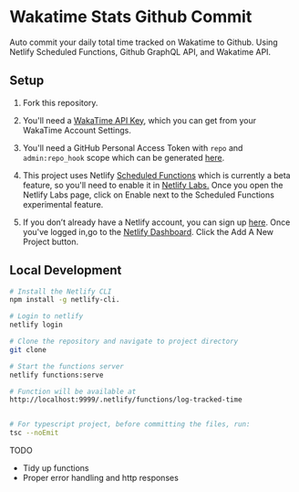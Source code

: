 # Wakatime Stats Github Commit

Auto commit your daily total time tracked on Wakatime to Github. Using Netlify Scheduled Functions, Github GraphQL API, and Wakatime API.

## Setup

1. Fork this repository.

2. You'll need a [WakaTime API Key](https://wakatime.com/settings/api-key), which you can get from your WakaTime Account Settings.

3. You'll need a GitHub Personal Access Token with `repo` and `admin:repo_hook` scope which can be generated [here](https://github.com/settings/tokens).

4. This project uses Netlify [Scheduled Functions](https://ntl.fyi/sched-func) which is currently a beta feature, so you'll need to enable it in [Netlify Labs.](https://app.netlify.com/user/labs) Once you open the Netlify Labs page, click on Enable next to the Scheduled Functions experimental feature.

5. If you don’t already have a Netlify account, you can sign up [here](https://app.netlify.com/signup). Once you've logged in,go to the [Netlify Dashboard](https://app.netlify.com). Click the Add A New Project button.

## Local Development

```bash
# Install the Netlify CLI
npm install -g netlify-cli.

# Login to netlify
netlify login

# Clone the repository and navigate to project directory
git clone

# Start the functions server
netlify functions:serve

# Function will be available at
http://localhost:9999/.netlify/functions/log-tracked-time


# For typescript project, before committing the files, run:
tsc --noEmit
```

TODO

- Tidy up functions
- Proper error handling and http responses
